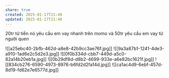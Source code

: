 ```yaml
---
share: true
created: 2025-01-17T21:40
updated: 2025-01-17T21:40
---
```

20tr từ tiền nó yêu cầu em vay nhanh trên momo và 50tr yêu cầu em vay từ người quen

![[a25ebc40-2bfb-462d-a8e8-42b9cc3ae76f.jpg]]
![[9a3a87b1-1241-4de3-a910-1ad6e2c5d2e3.jpg]]
![[0f0b334d-cbb7-449d-a5c0-82a14b20eb1a.jpg]]
![[0b29df8d-d8b2-4699-933e-a6e82bc1621f.jpg]]
![[834cb276-6590-4973-8976-b6fd2d2fa14d.jpg]]
![[ca1ac4d9-6ebf-457d-8d19-fd62e7e6577d.jpg]]
